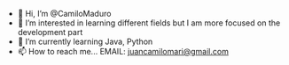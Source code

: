 - 👋 Hi, I’m @CamiloMaduro
- 👀 I’m interested in learning different fields but I am more focused on the development part
- 🌱 I’m currently learning Java, Python
- 📫 How to reach me... EMAIL: juancamilomari@gmail.com

<!---
CamiloMaduro/CamiloMaduro is a ✨ special ✨ repository because its `README.md` (this file) appears on your GitHub profile.
You can click the Preview link to take a look at your changes.
--->
